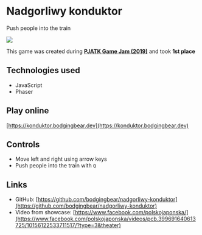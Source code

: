 # Nadgorliwy konduktor

Push people into the train

![ ](https://raw.githubusercontent.com/bodgingbear/nadgorliwy-konduktor/master/website/screenshot.png)

This game was created during [**PJATK Game Jam (2019)**](https://www.facebook.com/events/pjatk/game-jam-pjatk/397936107455945/) and took **1st place**

## Technologies used
* JavaScript
* Phaser

## Play online

[https://konduktor.bodgingbear.dev](https://konduktor.bodgingbear.dev)

## Controls

* Move left and right using arrow keys
* Push people into the train with `Q`

## Links

* GitHub: [https://github.com/bodgingbear/nadgorliwy-konduktor](https://github.com/bodgingbear/nadgorliwy-konduktor)
* Video from showcase: [https://www.facebook.com/polskojaponska/](https://www.facebook.com/polskojaponska/videos/pcb.399691640613725/10156122533711517/?type=3&theater)
